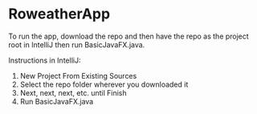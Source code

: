 # RoweatherApp

To run the app, download the repo and then have the repo as the project root in IntelliJ then run BasicJavaFX.java. 

Instructions in IntelliJ:
  1. New Project From Existing Sources
  2. Select the repo folder wherever you downloaded it
  3. Next, next, next, etc. until Finish
  4. Run BasicJavaFX.java
